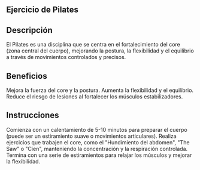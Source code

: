 ## Ejercicio de Pilates

## Descripción
El Pilates es una disciplina que se centra en el fortalecimiento del core (zona central del cuerpo), mejorando la postura, la flexibilidad y el equilibrio a través de movimientos controlados y precisos.

## Beneficios
Mejora la fuerza del core y la postura.
Aumenta la flexibilidad y el equilibrio.
Reduce el riesgo de lesiones al fortalecer los músculos estabilizadores.

## Instrucciones
Comienza con un calentamiento de 5-10 minutos para preparar el cuerpo (puede ser un estiramiento suave o movimientos articulares).
Realiza ejercicios que trabajen el core, como el "Hundimiento del abdomen", "The Saw" o "Cien", manteniendo la concentración y la respiración controlada.
Termina con una serie de estiramientos para relajar los músculos y mejorar la flexibilidad.